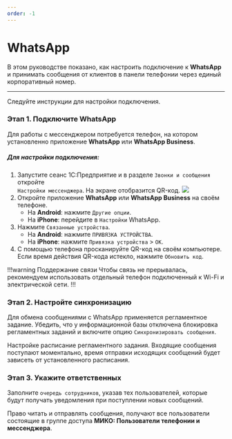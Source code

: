 ```yaml
---
order: -1
---
```


# WhatsApp

В этом руководстве показано, как настроить подключение к **WhatsApp** и принимать сообщения от клиентов в панели
телефонии через единый корпоративный номер.

---

Следуйте инструкции для настройки подключения.

### Этап 1. Подключите WhatsApp

Для работы с мессенджером потребуется телефон, на котором установленно приложение **WhatsApp** или
**WhatsApp Business**.

##### Для настройки подключения:

1. Запустите сеанс 1С:Предприятие и в разделе `Звонки и сообщения` откройте<br> `Настройки мессенджера`. На экране
   отобразится QR-код.
   ![](~/assets/whatsapp/scan-qrcode.png)
2. Откройте приложение **WhatsApp** или **WhatsApp Business** на своём телефоне.
   - На **Android**: нажмите `Другие опции`.
   - На **iPhone**: перейдите в `Настройки` WhatsApp.
3. Нажмите `Связанные устройства`.
   - На **Android**: нажмите `ПРИВЯЗКА УСТРОЙСТВА`.
   - На **iPhone**: нажмите `Привязка устройства` > `ОК`.
3. С помощью телефона просканируйте QR-код на своём компьютере. Если время действия QR-кода истекло, нажмите
   `Обновить код`.

!!!warning Поддержание связи
Чтобы связь не прерывалась, рекомендуем использовать отдельный телефон подключенный к Wi-Fi и электрической сети.
!!!

### Этап 2. Настройте синхронизацию

Для обмена сообщениями с WhatsApp применяется регламентное задание. Убедить, что у информационной базы отключена
блокировка регламентных заданий и включите опцию `Синхронизировать сообщения`.

Настройке расписание регламентного задания. Входящие сообщения поступают моментально, время отправки исходящих
сообщений будет зависеть от установленного расписания. 

### Этап 3. Укажите ответственных

Заполните `очередь сотрудников`, указав тех пользователей, которые будут получать уведомления при поступлении
новых сообщений.

Право читать и отправлять сообщения, получают все пользователи состоящие в группе доступа
**МИКО: Пользователи телефонии и мессенджера**.

